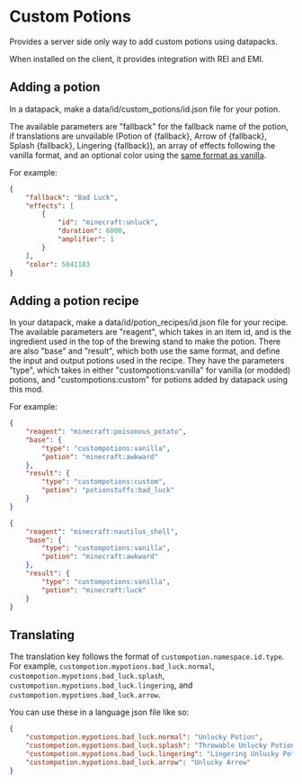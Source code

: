 # Custom Potions
Provides a server side only way to add custom potions using datapacks.

When installed on the client, it provides integration with REI and EMI.

## Adding a potion
In a datapack, make a data/id/custom_potions/id.json file for your potion.

The available parameters are "fallback" for the fallback name of the potion, if translations are unvailable
(Potion of {fallback}, Arrow of {fallback}, Splash {fallback}, Lingering {fallback}),
an array of effects following the vanilla format, and an optional color using the [same format as vanilla](https://minecraft.wiki/w/Calculators/Decimal_representation_of_color).

For example:
```json
{
    "fallback": "Bad Luck",
    "effects": [
        {
            "id": "minecraft:unluck",
            "duration": 6000,
            "amplifier": 1
        }
    ],
    "color": 5841183
}
```

## Adding a potion recipe
In your datapack, make a data/id/potion_recipes/id.json file for your recipe. The available parameters are "reagent",
which takes in an item id, and is the ingredient used in the top of the brewing stand to make the potion. There are 
also "base" and "result", which both use the same format, and define the input and output potions used in the recipe.
They have the parameters "type", which takes in either "custompotions:vanilla" for vanilla (or modded) potions, and 
"custompotions:custom" for potions added by datapack using this mod.

For example:
```json
{
    "reagent": "minecraft:poisonous_potato",
    "base": {
        "type": "custompotions:vanilla",
        "potion": "minecraft:awkward"
    },
    "result": {
        "type": "custompotions:custom",
        "potion": "potionstuffs:bad_luck"
    }
}
```
```json
{
    "reagent": "minecraft:nautilus_shell",
    "base": {
        "type": "custompotions:vanilla",
        "potion": "minecraft:awkward"
    },
    "result": {
        "type": "custompotions:vanilla",
        "potion": "minecraft:luck"
    }
}
```
## Translating
The translation key follows the format of `custompotion.namespace.id.type`. For example, `custompotion.mypotions.bad_luck.normal`, `custompotion.mypotions.bad_luck.splash`, `custompotion.mypotions.bad_luck.lingering`, 
and `custompotion.mypotions.bad_luck.arrow`.

You can use these in a language json file like so:
```json
{
    "custompotion.mypotions.bad_luck.normal": "Unlucky Potion",
    "custompotion.mypotions.bad_luck.splash": "Throwable Unlucky Potion",
    "custompotion.mypotions.bad_luck.lingering": "Lingering Unlucky Potion",
    "custompotion.mypotions.bad_luck.arrow": "Unlucky Arrow"
}
```
